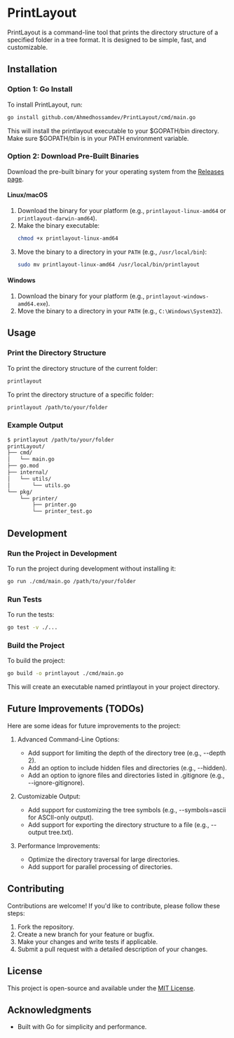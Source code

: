# PrintLayout

PrintLayout is a command-line tool that prints the directory structure of a specified folder in a tree format. It is designed to be simple, fast, and customizable.

## Installation

### Option 1: Go Install
To install PrintLayout, run:

```bash
go install github.com/Ahmedhossamdev/PrintLayout/cmd/main.go
```

This will install the printlayout executable to your $GOPATH/bin directory. Make sure $GOPATH/bin is in your PATH environment variable.

### Option 2: Download Pre-Built Binaries

Download the pre-built binary for your operating system from the [Releases page](#).

#### Linux/macOS

1. Download the binary for your platform (e.g., `printlayout-linux-amd64` or `printlayout-darwin-amd64`).
2. Make the binary executable:
   ```bash
   chmod +x printlayout-linux-amd64
   ```
3. Move the binary to a directory in your `PATH` (e.g., `/usr/local/bin`):
   ```bash
   sudo mv printlayout-linux-amd64 /usr/local/bin/printlayout
   ```

#### Windows

1. Download the binary for your platform (e.g., `printlayout-windows-amd64.exe`).
2. Move the binary to a directory in your `PATH` (e.g., `C:\Windows\System32`).

## Usage

### Print the Directory Structure

To print the directory structure of the current folder:

```bash
printlayout
```

To print the directory structure of a specific folder:

```bash
printlayout /path/to/your/folder
```

### Example Output

```bash
$ printlayout /path/to/your/folder
printLayout/
├── cmd/
│   └── main.go
├── go.mod
├── internal/
│   └── utils/
│       └── utils.go
└── pkg/
    └── printer/
        ├── printer.go
        └── printer_test.go
```

## Development

### Run the Project in Development

To run the project during development without installing it:

```bash
go run ./cmd/main.go /path/to/your/folder
```

### Run Tests

To run the tests:

```bash
go test -v ./...
```

### Build the Project

To build the project:

```bash
go build -o printlayout ./cmd/main.go
```

This will create an executable named printlayout in your project directory.

## Future Improvements (TODOs)

Here are some ideas for future improvements to the project:

1. Advanced Command-Line Options:
   - Add support for limiting the depth of the directory tree (e.g., --depth 2).
   - Add an option to include hidden files and directories (e.g., --hidden).
   - Add an option to ignore files and directories listed in .gitignore (e.g., --ignore-gitignore).

2. Customizable Output:
   - Add support for customizing the tree symbols (e.g., --symbols=ascii for ASCII-only output).
   - Add support for exporting the directory structure to a file (e.g., --output tree.txt).

3. Performance Improvements:
   - Optimize the directory traversal for large directories.
   - Add support for parallel processing of directories.

## Contributing

Contributions are welcome! If you'd like to contribute, please follow these steps:

1. Fork the repository.
2. Create a new branch for your feature or bugfix.
3. Make your changes and write tests if applicable.
4. Submit a pull request with a detailed description of your changes.

## License

This project is open-source and available under the [MIT License](LICENSE).

## Acknowledgments

- Built with Go for simplicity and performance.
